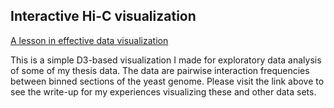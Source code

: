 ## Interactive Hi-C visualization

[A lesson in effective data visualization](https://mtrutledge03.wixsite.com/hic-vis)

This is a simple D3-based visualization I made for exploratory data analysis of some of my thesis data. The data are pairwise interaction frequencies between binned sections of the yeast genome. Please visit the link above to see the write-up for my experiences visualizing these and other data sets.